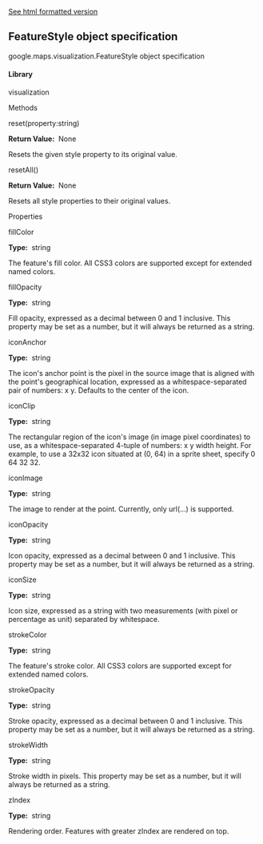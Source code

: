 [See html formatted version](https://huasofoundries.github.io/google-maps-documentation/FeatureStyle.html)


FeatureStyle object specification
---------------------------------

google.maps.visualization.FeatureStyle object specification

#### Library

visualization

Methods

reset(property:string)

**Return Value:**  None

Resets the given style property to its original value.

resetAll()

**Return Value:**  None

Resets all style properties to their original values.

Properties

fillColor

**Type:**  string

The feature's fill color. All CSS3 colors are supported except for extended named colors.

fillOpacity

**Type:**  string

Fill opacity, expressed as a decimal between 0 and 1 inclusive. This property may be set as a number, but it will always be returned as a string.

iconAnchor

**Type:**  string

The icon's anchor point is the pixel in the source image that is aligned with the point's geographical location, expressed as a whitespace-separated pair of numbers: x y. Defaults to the center of the icon.

iconClip

**Type:**  string

The rectangular region of the icon's image (in image pixel coordinates) to use, as a whitespace-separated 4-tuple of numbers: x y width height. For example, to use a 32x32 icon situated at (0, 64) in a sprite sheet, specify 0 64 32 32.

iconImage

**Type:**  string

The image to render at the point. Currently, only url(...) is supported.

iconOpacity

**Type:**  string

Icon opacity, expressed as a decimal between 0 and 1 inclusive. This property may be set as a number, but it will always be returned as a string.

iconSize

**Type:**  string

Icon size, expressed as a string with two measurements (with pixel or percentage as unit) separated by whitespace.

strokeColor

**Type:**  string

The feature's stroke color. All CSS3 colors are supported except for extended named colors.

strokeOpacity

**Type:**  string

Stroke opacity, expressed as a decimal between 0 and 1 inclusive. This property may be set as a number, but it will always be returned as a string.

strokeWidth

**Type:**  string

Stroke width in pixels. This property may be set as a number, but it will always be returned as a string.

zIndex

**Type:**  string

Rendering order. Features with greater zIndex are rendered on top.